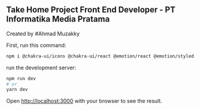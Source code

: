 ## Take Home Project Front End Developer - PT Informatika Media Pratama
Created by #Ahmad Muzakky

First, run this command:
```bash
npm i @chakra-ui/icons @chakra-ui/react @emotion/react @emotion/styled axios react-hook-form react-query
```

run the development server:

```bash
npm run dev
# or
yarn dev
```

Open [http://localhost:3000](http://localhost:3000) with your browser to see the result.
